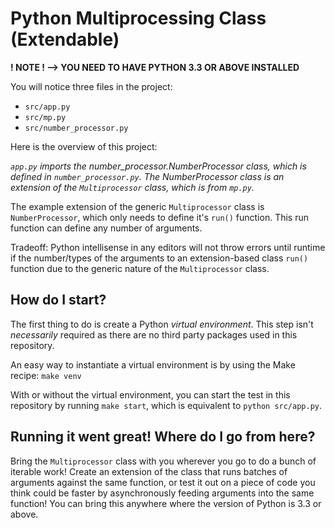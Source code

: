 # Python Multiprocessing Class (Extendable)


**! NOTE ! --> YOU NEED TO HAVE PYTHON 3.3 OR ABOVE INSTALLED**

You will notice three files in the project:

- `src/app.py`
- `src/mp.py`
- `src/number_processor.py`

Here is the overview of this project: 

*`app.py` imports the number_processor.NumberProcessor class, which is defined in `number_processor.py`. The NumberProcessor class is an extension of the `Multiprocessor` class, which is from `mp.py`.*

The example extension of the generic `Multiprocessor` class is `NumberProcessor`, which only needs to define it's `run()` function. This run function can define any number of arguments. 

Tradeoff: Python intellisense in any editors will not throw errors until runtime if the number/types of the arguments to an extension-based class `run()` function due to the generic nature of the `Multiprocessor` class.

## How do I start?

The first thing to do is create a Python *virtual environment*. This step isn't *necessarily* required as there are no third party packages used in this repository.

An easy way to instantiate a virtual environment is by using the Make recipe: `make venv`

With or without the virtual environment, you can start the test in this repository by running `make start`, which is equivalent to `python src/app.py`.

## Running it went great! Where do I go from here?

Bring the `Multiprocessor` class with you wherever you go to do a bunch of iterable work! Create an extension of the class that runs batches of arguments against the same function, or test it out on a piece of code you think could be faster by asynchronously feeding arguments into the same function! You can bring this anywhere where the version of Python is 3.3 or above.